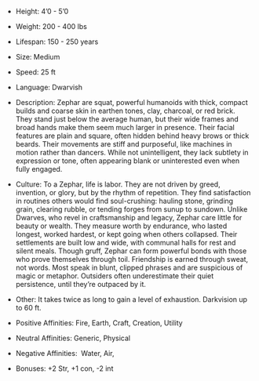 - Height: 4’0 - 5’0
    
- Weight: 200 - 400 lbs
    
- Lifespan: 150 - 250 years 
    
- Size: Medium
    
- Speed: 25 ft
    
- Language: Dwarvish
    
- Description: Zephar are squat, powerful humanoids with thick, compact builds and coarse skin in earthen tones, clay, charcoal, or red brick. They stand just below the average human, but their wide frames and broad hands make them seem much larger in presence. Their facial features are plain and square, often hidden behind heavy brows or thick beards. Their movements are stiff and purposeful, like machines in motion rather than dancers. While not unintelligent, they lack subtlety in expression or tone, often appearing blank or uninterested even when fully engaged.
    
- Culture: To a Zephar, life is labor. They are not driven by greed, invention, or glory, but by the rhythm of repetition. They find satisfaction in routines others would find soul-crushing: hauling stone, grinding grain, clearing rubble, or tending forges from sunup to sundown. Unlike Dwarves, who revel in craftsmanship and legacy, Zephar care little for beauty or wealth. They measure worth by endurance, who lasted longest, worked hardest, or kept going when others collapsed. Their settlements are built low and wide, with communal halls for rest and silent meals. Though gruff, Zephar can form powerful bonds with those who prove themselves through toil. Friendship is earned through sweat, not words. Most speak in blunt, clipped phrases and are suspicious of magic or metaphor. Outsiders often underestimate their quiet persistence, until they’re outpaced by it.
    
- Other: It takes twice as long to gain a level of exhaustion. Darkvision up to 60 ft.
    
- Positive Affinities: Fire, Earth, Craft, Creation, Utility
    
- Neutral Affinities: Generic, Physical
    
- Negative Affinities:  Water, Air,
    
- Bonuses: +2 Str, +1 con, -2 int